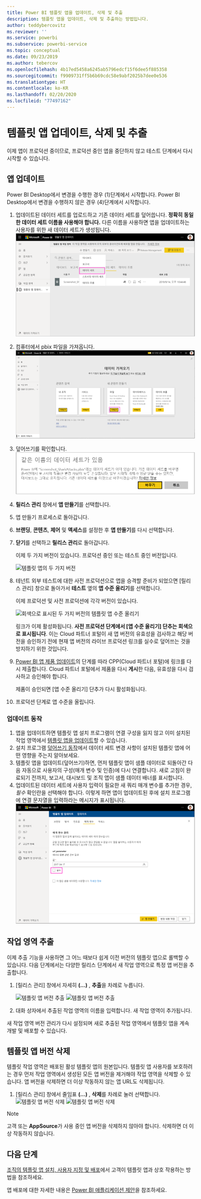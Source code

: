 ```yaml
---
title: Power BI 템플릿 앱을 업데이트, 삭제 및 추출
description: 템플릿 앱을 업데이트, 삭제 및 추출하는 방법입니다.
author: teddybercovitz
ms.reviewer: ''
ms.service: powerbi
ms.subservice: powerbi-service
ms.topic: conceptual
ms.date: 09/23/2019
ms.author: tebercov
ms.openlocfilehash: 4b17ed5458a6245ab5796edcf15f6dee5f885358
ms.sourcegitcommit: f9909731ff5b6b69cdc58e9abf2025b7dee0e536
ms.translationtype: HT
ms.contentlocale: ko-KR
ms.lasthandoff: 02/20/2020
ms.locfileid: "77497162"
---
```

# <a name="update-delete-and-extract-template-app"></a>템플릿 앱 업데이트, 삭제 및 추출

이제 앱이 프로덕션 중이므로, 프로덕션 중인 앱을 중단하지 않고 테스트 단계에서 다시 시작할 수 있습니다.
## <a name="update-your-app"></a>앱 업데이트

Power BI Desktop에서 변경을 수행한 경우 (1)단계에서 시작합니다. Power BI Desktop에서 변경을 수행하지 않은 경우 (4)단계에서 시작합니다.

1. 업데이트된 데이터 세트를 업로드하고 기존 데이터 세트를 덮어씁니다. **정확히 동일한 데이터 세트 이름을 사용해야 합니다.** 다른 이름을 사용하면 앱을 업데이트하는 사용자를 위한 새 데이터 세트가 생성됩니다.
![데이터 세트 덮어쓰기](media/service-template-apps-update-extract-delete/power-bi-template-app-upload-dataset.png)
1. 컴퓨터에서 pbix 파일을 가져옵니다.
![데이터 세트 덮어쓰기](media/service-template-apps-update-extract-delete/power-bi-template-app-upload-dataset2.png)
1. 덮어쓰기를 확인합니다.
![데이터 세트 덮어쓰기](media/service-template-apps-update-extract-delete/power-bi-template-app-upload-dataset3.png)

1. **릴리스 관리** 창에서 **앱 만들기**를 선택합니다.
1. 앱 만들기 프로세스로 돌아갑니다.
1. **브랜딩**, **콘텐츠**, **제어** 및 **액세스**를 설정한 후 **앱 만들기**를 다시 선택합니다.
1. **닫기**를 선택하고 **릴리스 관리**로 돌아갑니다.

   이제 두 가지 버전이 있습니다. 프로덕션 중인 또는 테스트 중인 버전입니다.

    ![템플릿 앱의 두 가지 버전](media/service-template-apps-update-extract-delete/power-bi-template-app-update1.png)

1. 테넌트 외부 테스트에 대한 사전 프로덕션으로 앱을 승격할 준비가 되었으면 [릴리스 관리] 창으로 돌아가서 **테스트** 옆의 **앱 수준 올리기**를 선택합니다.

   이제 프로덕션 및 사전 프로덕션에 각각 버전이 있습니다.

   ![회색으로 표시된 두 가지 버전의 템플릿 앱 수준 올리기](media/service-template-apps-update-extract-delete/power-bi-template-app-update2.png)

   링크가 이제 활성화됩니다. **사전 프로덕션 단계에서 [앱 수준 올리기] 단추는 회색으로 표시됩니다**. 이는 Cloud 파트너 포털이 새 앱 버전의 유효성을 검사하고 해당 버전을 승인하기 전에 현재 앱 버전의 라이브 프로덕션 링크를 실수로 덮어쓰는 것을 방지하기 위한 것입니다.

1. [Power BI 앱 제품 업데이트](https://docs.microsoft.com/azure/marketplace/cloud-partner-portal/power-bi/cpp-update-existing-offer)의 단계를 따라 CPP(Cloud 파트너 포털)에 링크를 다시 제출합니다. Cloud 파트너 포털에서 제품을 다시 **게시**한 다음, 유효성을 다시 검사하고 승인해야 합니다.

   제품이 승인되면 [앱 수준 올리기] 단추가 다시 활성화됩니다. 
1. 프로덕션 단계로 앱 수준을 올립니다.
   
### <a name="update-behavior"></a>업데이트 동작

1. 앱을 업데이트하면 템플릿 앱 설치 프로그램이 연결 구성을 잃지 않고 이미 설치된 작업 영역에서 [템플릿 앱을 업데이트](service-template-apps-install-distribute.md#update-a-template-app)할 수 있습니다.
1. 설치 프로그램 [덮어쓰기 동작](service-template-apps-install-distribute.md#overwrite-behavior)에서 데이터 세트 변경 사항이 설치된 템플릿 앱에 어떤 영향을 주는지 알아보세요.
1. 템플릿 앱을 업데이트(덮어쓰기)하면, 먼저 템플릿 앱이 샘플 데이터로 되돌아간 다음 자동으로 사용자의 구성(매개 변수 및 인증)에 다시 연결합니다. 새로 고침이 완료되기 전까지, 보고서, 대시보드 및 조직 앱이 샘플 데이터 배너를 표시합니다.
1. 업데이트된 데이터 세트에 사용자 입력이 필요한 새 쿼리 매개 변수를 추가한 경우, *필수* 확인란을 선택해야 합니다. 이렇게 하면 앱이 업데이트된 후에 설치 프로그램에 연결 문자열을 입력하라는 메시지가 표시됩니다.
 ![필수 매개 변수](media/service-template-apps-update-extract-delete/power-bi-template-app-upload-dataset4.png)

## <a name="extract-workspace"></a>작업 영역 추출
이제 추출 기능을 사용하면 그 어느 때보다 쉽게 이전 버전의 템플릿 앱으로 롤백할 수 있습니다. 다음 단계에서는 다양한 릴리스 단계에서 새 작업 영역으로 특정 앱 버전을 추출합니다.

1. [릴리스 관리] 창에서 자세히 **(...)** , **추출**을 차례로 누릅니다.

    ![템플릿 앱 버전 추출](media/service-template-apps-update-extract-delete/power-bi-template-app-extract.png) ![템플릿 앱 버전 추출](media/service-template-apps-update-extract-delete/power-bi-template-app-extract-dialog.png)
2. 대화 상자에서 추출된 작업 영역의 이름을 입력합니다. 새 작업 영역이 추가됩니다.

새 작업 영역 버전 관리가 다시 설정되며 새로 추출된 작업 영역에서 템플릿 앱을 계속 개발 및 배포할 수 있습니다.

## <a name="delete-template-app-version"></a>템플릿 앱 버전 삭제
템플릿 작업 영역은 배포된 활성 템플릿 앱의 원본입니다. 템플릿 앱 사용자를 보호하려는 경우 먼저 작업 영역에서 생성된 모든 앱 버전을 제거해야 작업 영역을 삭제할 수 있습니다.
앱 버전을 삭제하면 더 이상 작동하지 않는 앱 URL도 삭제됩니다.

1. [릴리스 관리] 창에서 줄임표 **(...)** , **삭제**를 차례로 눌러 선택합니다.
 ![템플릿 앱 버전 삭제](media/service-template-apps-update-extract-delete/power-bi-template-app-delete.png)
 ![템플릿 앱 버전 삭제](media/service-template-apps-update-extract-delete/power-bi-template-app-delete-dialog.png)

>[!NOTE]
>고객 또는 **AppSource**가 사용 중인 앱 버전을 삭제하지 않아야 합니다. 삭제하면 더 이상 작동하지 않습니다.

## <a name="next-steps"></a>다음 단계

[조직의 템플릿 앱 설치, 사용자 지정 및 배포](service-template-apps-install-distribute.md)에서 고객이 템플릿 앱과 상호 작용하는 방법을 참조하세요.

앱 배포에 대한 자세한 내용은 [Power BI 애플리케이션 제안](https://docs.microsoft.com/azure/marketplace/cloud-partner-portal/power-bi/cpp-power-bi-offer)을 참조하세요.
